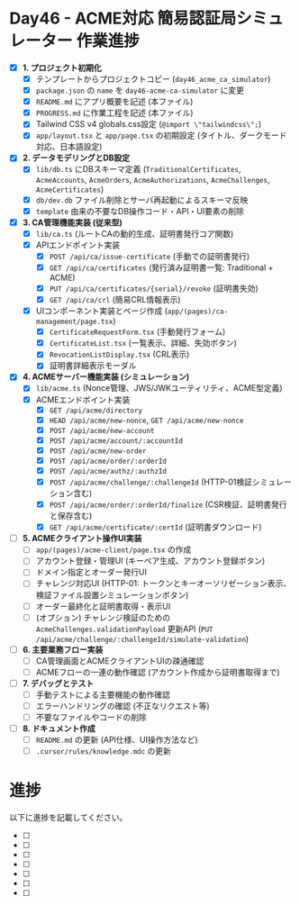# Day46 - ACME対応 簡易認証局シミュレーター 作業進捗

- [x] **1. プロジェクト初期化**
    - [x] テンプレートからプロジェクトコピー (`day46_acme_ca_simulator`)
    - [x] `package.json` の `name` を `day46-acme-ca-simulator` に変更
    - [x] `README.md` にアプリ概要を記述 (本ファイル)
    - [x] `PROGRESS.md` に作業工程を記述 (本ファイル)
    - [x] Tailwind CSS v4 globals.css設定 (`@import \"tailwindcss\";`)
    - [x] `app/layout.tsx` と `app/page.tsx` の初期設定 (タイトル、ダークモード対応、日本語設定)
- [x] **2. データモデリングとDB設定**
    - [x] `lib/db.ts` にDBスキーマ定義 (`TraditionalCertificates`, `AcmeAccounts`, `AcmeOrders`, `AcmeAuthorizations`, `AcmeChallenges`, `AcmeCertificates`)
    - [x] `db/dev.db` ファイル削除とサーバ再起動によるスキーマ反映
    - [x] `template` 由来の不要なDB操作コード・API・UI要素の削除
- [x] **3. CA管理機能実装 (従来型)**
    - [x] `lib/ca.ts` (ルートCAの動的生成、証明書発行コア関数)
    - [x] APIエンドポイント実装
        - [x] `POST /api/ca/issue-certificate` (手動での証明書発行)
        - [x] `GET /api/ca/certificates` (発行済み証明書一覧: Traditional + ACME)
        - [x] `PUT /api/ca/certificates/{serial}/revoke` (証明書失効)
        - [x] `GET /api/ca/crl` (簡易CRL情報表示)
    - [x] UIコンポーネント実装とページ作成 (`app/(pages)/ca-management/page.tsx`)
        - [x] `CertificateRequestForm.tsx` (手動発行フォーム)
        - [x] `CertificateList.tsx` (一覧表示、詳細、失効ボタン)
        - [x] `RevocationListDisplay.tsx` (CRL表示)
        - [x] 証明書詳細表示モーダル
- [x] **4. ACMEサーバー機能実装 (シミュレーション)**
    - [x] `lib/acme.ts` (Nonce管理、JWS/JWKユーティリティ、ACME型定義)
    - [x] ACMEエンドポイント実装
        - [x] `GET /api/acme/directory`
        - [x] `HEAD /api/acme/new-nonce`, `GET /api/acme/new-nonce`
        - [x] `POST /api/acme/new-account`
        - [x] `POST /api/acme/account/:accountId`
        - [x] `POST /api/acme/new-order`
        - [x] `POST /api/acme/order/:orderId`
        - [x] `POST /api/acme/authz/:authzId`
        - [x] `POST /api/acme/challenge/:challengeId` (HTTP-01検証シミュレーション含む)
        - [x] `POST /api/acme/order/:orderId/finalize` (CSR検証、証明書発行と保存含む)
        - [x] `GET /api/acme/certificate/:certId` (証明書ダウンロード)
- [ ] **5. ACMEクライアント操作UI実装**
    - [ ] `app/(pages)/acme-client/page.tsx` の作成
    - [ ] アカウント登録・管理UI (キーペア生成、アカウント登録ボタン)
    - [ ] ドメイン指定とオーダー発行UI
    - [ ] チャレンジ対応UI (HTTP-01: トークンとキーオーソリゼーション表示、検証ファイル設置シミュレーションボタン)
    - [ ] オーダー最終化と証明書取得・表示UI
    - [ ] (オプション) チャレンジ検証のための `AcmeChallenges.validationPayload` 更新API (`PUT /api/acme/challenge/:challengeId/simulate-validation`)
- [ ] **6. 主要業務フロー実装**
    - [ ] CA管理画面とACMEクライアントUIの疎通確認
    - [ ] ACMEフローの一連の動作確認 (アカウント作成から証明書取得まで)
- [ ] **7. デバッグとテスト**
    - [ ] 手動テストによる主要機能の動作確認
    - [ ] エラーハンドリングの確認 (不正なリクエスト等)
    - [ ] 不要なファイルやコードの削除
- [ ] **8. ドキュメント作成**
    - [ ] `README.md` の更新 (API仕様、UI操作方法など)
    - [ ] `.cursor/rules/knowledge.mdc` の更新

# 進捗

以下に進捗を記載してください。


- [ ] 
- [ ] 
- [ ] 
- [ ] 
- [ ] 
- [ ] 
- [ ] 
